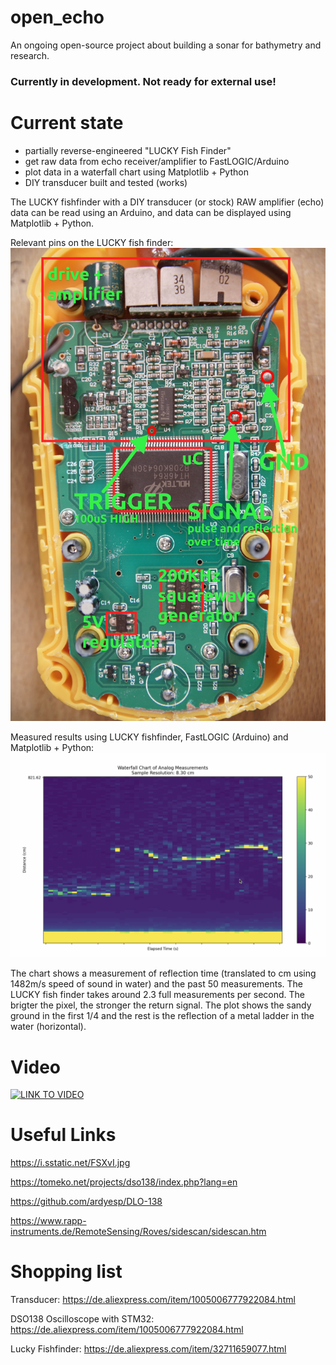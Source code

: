 # open_echo
An ongoing open-source project about building a sonar for bathymetry and research.

### Currently in development. Not ready for external use!

# Current state
- partially reverse-engineered "LUCKY Fish Finder"
- get raw data from echo receiver/amplifier to FastLOGIC/Arduino
- plot data in a waterfall chart using Matplotlib + Python
- DIY transducer built and tested (works)

The LUCKY fishfinder with a DIY transducer (or stock) RAW amplifier (echo) data can be read using an Arduino, and data can be displayed using Matplotlib + Python.

Relevant pins on the LUCKY fish finder:
<img alt="LUCKY fishfinder pin hack" src="/reverse_engineering/images/fishfinder_pins.jpg">

Measured results using LUCKY fishfinder, FastLOGIC (Arduino) and Matplotlib + Python:
<img alt="LUCKY fishfinder pin hack" src="/reverse_engineering/images/echo_capture.jpg">

The chart shows a measurement of reflection time (translated to cm using 1482m/s speed of sound in water) and the past 50 measurements. The LUCKY fish finder takes around 2.3 full measurements per second. The brigter the pixel, the stronger the return signal. The plot shows the sandy ground in the first 1/4 and the rest is the reflection of a metal ladder in the water (horizontal).


# Video
[![LINK TO VIDEO](https://img.youtube.com/vi/UDYWQIizN7A/0.jpg)](https://www.youtube.com/watch?v=UDYWQIizN7A)

# Useful Links
https://i.sstatic.net/FSXvI.jpg 
 
https://tomeko.net/projects/dso138/index.php?lang=en 
 
https://github.com/ardyesp/DLO-138 
 
https://www.rapp-instruments.de/RemoteSensing/Roves/sidescan/sidescan.htm 

# Shopping list
 Transducer: https://de.aliexpress.com/item/1005006777922084.html
 
 DSO138 Oscilloscope with STM32: https://de.aliexpress.com/item/1005006777922084.html
 
 Lucky Fishfinder: https://de.aliexpress.com/item/32711659077.html

